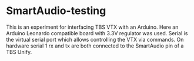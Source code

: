 # SmartAudio-testing
This is an experiment for interfacing TBS VTX with an Arduino.
Here an Arduino Leonardo compatible board with 3.3V regulator was used. Serial is the virtual serial port which allows controlling the VTX via commands. On hardware serial 1 rx and tx are both connected to the SmartAudio pin of a TBS Unify.
